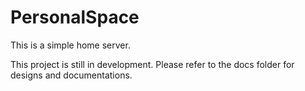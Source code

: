 # PersonalSpace

This is a simple home server.

This project is still in development.
Please refer to the docs folder for designs and documentations.
